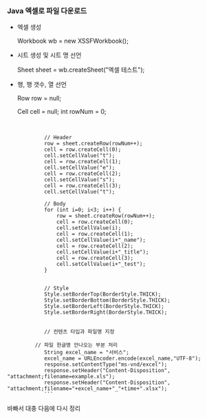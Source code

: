 ### Java 엑셀로 파일 다운로드

  

* 엑셀 생성

  Workbook wb = new XSSFWorkbook();

* 시트 생성 및 시트 명 선언

  Sheet sheet = wb.createSheet("엑셀 테스트");

* 행, 행 갯수, 열 선언

  Row row = null;

  Cell cell = null;
  int rowNum = 0;

​		    		        

		        // Header
		        row = sheet.createRow(rowNum++);
		        cell = row.createCell(0);
		        cell.setCellValue("t");
		        cell = row.createCell(1);
		        cell.setCellValue("e");
		        cell = row.createCell(2);
		        cell.setCellValue("s");
		        cell = row.createCell(3);
		        cell.setCellValue("t");
	
		        // Body
		        for (int i=0; i<3; i++) {
		            row = sheet.createRow(rowNum++);
		            cell = row.createCell(0);
		            cell.setCellValue(i);
		            cell = row.createCell(1);
		            cell.setCellValue(i+"_name");
		            cell = row.createCell(2);
		            cell.setCellValue(i+"_title");
		            cell = row.createCell(3);
		            cell.setCellValue(i+"_test");
		        }
			
			 
		        // Style
		        Style.setBorderTop(BorderStyle.THICK);
		        Style.setBorderBottom(BorderStyle.THICK);
		        Style.setBorderLeft(BorderStyle.THICK);
		        Style.setBorderRight(BorderStyle.THICK);
			
			
		        // 컨텐츠 타입과 파일명 지정
		        
		 	 // 파일 한글명 안나오는 부분 처리 
		        String excel_name = "서비스";
		        excel_name = URLEncoder.encode(excel_name,"UTF-8");
		        response.setContentType("ms-vnd/excel");
		        response.setHeader("Content-Disposition", "attachment;filename=example.xls");
		        response.setHeader("Content-Disposition", "attachment;filename="+excel_name+"_"+time+".xlsx");
	     		```

바빠서 대충 다음에 다시 정리
